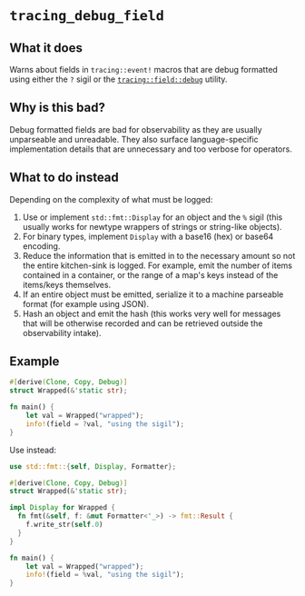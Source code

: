 # `tracing_debug_field`

## What it does

Warns about fields in `tracing::event!` macros that are debug formatted
using either the `?` sigil or the
[`tracing::field::debug`](https://docs.rs/tracing/0.1.40/tracing/field/fn.debug.html) 
utility.

## Why is this bad?

Debug formatted fields are bad for observability as they are usually unparseable
and unreadable. They also surface language-specific implementation details that
are unnecessary and too verbose for operators.

## What to do instead

Depending on the complexity of what must be logged:

1. Use or implement `std::fmt::Display` for an object and the `%` sigil
   (this usually works for newtype wrappers of strings or string-like objects).
2. For binary types, implement `Display` with a base16 (hex) or base64 encoding.
3. Reduce the information that is emitted in to the necessary amount so not the
   entire kitchen-sink is logged. For example, emit the number of items
   contained in a container, or the range of a map's keys instead of the
   items/keys themselves.
4. If an entire object must be emitted, serialize it to a machine parseable
   format (for example using JSON).
5. Hash an object and emit the hash (this works very well for messages that will
   be otherwise recorded and can be retrieved outside the observability intake).

## Example
```rust
#[derive(Clone, Copy, Debug)]
struct Wrapped(&'static str);

fn main() {
    let val = Wrapped("wrapped");
    info!(field = ?val, "using the sigil");
}
```
Use instead:
```rust
use std::fmt::{self, Display, Formatter};

#[derive(Clone, Copy, Debug)]
struct Wrapped(&'static str);

impl Display for Wrapped {
  fn fmt(&self, f: &mut Formatter<'_>) -> fmt::Result {
    f.write_str(self.0)
  }
}

fn main() {
    let val = Wrapped("wrapped");
    info!(field = %val, "using the sigil");
}
```
